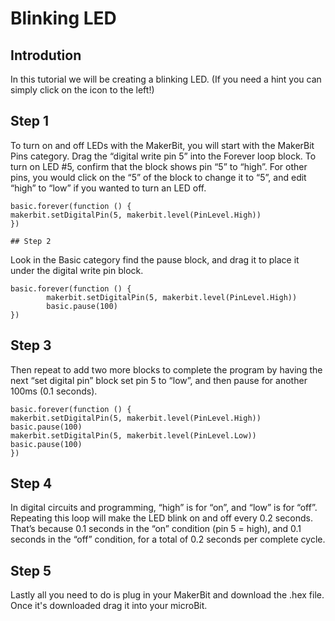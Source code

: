 # Blinking LED

## Introdution 

In this tutorial we will be creating a blinking LED. (If you need a hint you can simply click on the icon to the left!)

## Step 1 

To turn on and off LEDs with the MakerBit, you will start with the MakerBit Pins category.  Drag the “digital write pin 5” into the Forever loop block. To turn on LED #5, confirm that the block shows pin “5” to “high”.  For other pins, you would click on the “5” of the block to change it to “5”, and edit “high” to “low” if you wanted to turn an LED off.

```blocks
basic.forever(function () {
makerbit.setDigitalPin(5, makerbit.level(PinLevel.High))
})
```

	## Step 2

Look in the Basic category find the pause block, and drag it to place it under the digital write pin block.

```blocks
basic.forever(function () {
	    makerbit.setDigitalPin(5, makerbit.level(PinLevel.High))
	    basic.pause(100)
})
```

## Step 3

Then repeat to add two more blocks to complete the program by having the next “set digital pin” block set pin 5 to “low”, and then pause for another 100ms (0.1 seconds). 

```blocks 
basic.forever(function () {
makerbit.setDigitalPin(5, makerbit.level(PinLevel.High))
basic.pause(100)
makerbit.setDigitalPin(5, makerbit.level(PinLevel.Low))
basic.pause(100)
})
```

## Step 4 

In digital circuits and programming, “high” is for “on”, and “low” is for “off”. Repeating this loop will make the LED blink on and off every 0.2 seconds.  That’s because 0.1 seconds in the “on” condition (pin 5 = high), and 0.1 seconds in the “off” condition, for a total of 0.2 seconds per complete cycle.

## Step 5

Lastly all you need to do is plug in your MakerBit and download the .hex file. Once it's downloaded drag it into your microBit.

